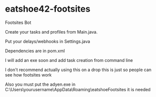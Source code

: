 # eatshoe42-footsites
Footsites Bot

Create your tasks and profiles from Main.java. 

Put your delays/webhooks in Settings.java

Dependencies are in pom.xml

I will add an exe soon and add task creation from command line

I don't recommend actually using this on a drop this is just so people can see how footsites work

Also you must put the adyen.exe in C:\Users\yourusername\AppData\Roaming\eatshoeFootsites it is needed

